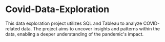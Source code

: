 # Covid-Data-Exploration
This data exploration project utilizes SQL and Tableau to analyze COVID-related data. The project aims to uncover insights and patterns within the data, enabling a deeper understanding of the pandemic's impact.

